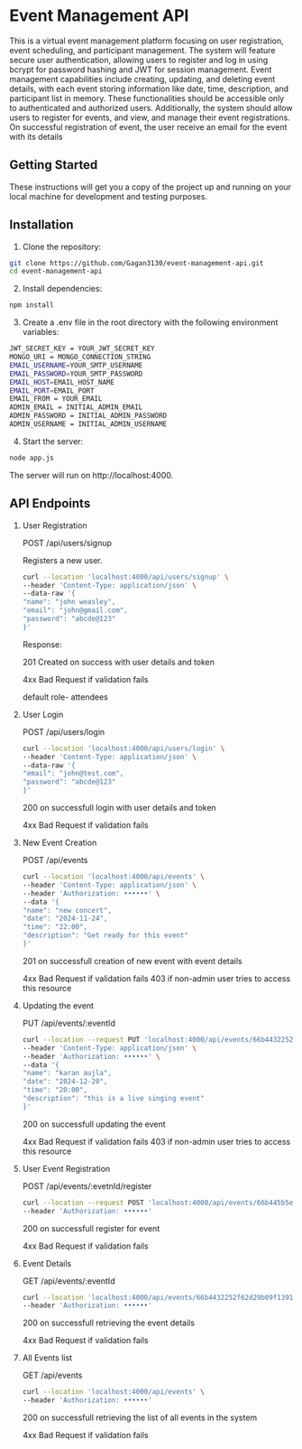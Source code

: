 # Event Management API
This is a virtual event management platform focusing on user registration, event scheduling, and participant management. The system will feature secure user authentication, allowing users to register and log in using bcrypt for password hashing and JWT for session management.
Event management capabilities include creating, updating, and deleting event details, with each event storing information like date, time, description, and participant list in memory. These functionalities should be accessible only to authenticated and authorized users. Additionally, the system should allow users to register for events, and view, and manage their event registrations.
On successful registration of event, the user receive an email for the event with its details

## Getting Started
These instructions will get you a copy of the project up and running on your local machine for development and testing purposes.

## Installation

 1. Clone the repository:

```bash
git clone https://github.com/Gagan3130/event-management-api.git
cd event-management-api
```
  2. Install dependencies:

```bash
npm install
```

   3. Create a .env file in the root directory with the following environment variables:

```bash
JWT_SECRET_KEY = YOUR_JWT_SECRET_KEY
MONGO_URI = MONGO_CONNECTION_STRING
EMAIL_USERNAME=YOUR_SMTP_USERNAME
EMAIL_PASSWORD=YOUR_SMTP_PASSWORD
EMAIL_HOST=EMAIL_HOST_NAME
EMAIL_PORT=EMAIL_PORT
EMAIL_FROM = YOUR_EMAIL
ADMIN_EMAIL = INITIAL_ADMIN_EMAIL
ADMIN_PASSWORD = INITIAL_ADMIN_PASSWORD
ADMIN_USERNAME = INITIAL_ADMIN_USERNAME
```

4. Start the server:

```bash
node app.js
```
The server will run on http://localhost:4000.

## API Endpoints

1. User Registration

    POST /api/users/signup

    Registers a new user.
    ```bash
    curl --location 'localhost:4000/api/users/signup' \
    --header 'Content-Type: application/json' \
    --data-raw '{
    "name": "john weasley",
    "email": "john@gmail.com",
    "password": "abcde@123"
    }'
    ```
    Response:

    201 Created on success with user details and token

    4xx Bad Request if validation fails

    default role- attendees


2. User Login

    POST /api/users/login

    ```bash
   curl --location 'localhost:4000/api/users/login' \
   --header 'Content-Type: application/json' \
   --data-raw '{
    "email": "john@test.com",
    "password": "abcde@123"
   }'
    ```
   200 on successfull login with user details and token

   4xx Bad Request if validation fails

3. New Event Creation
   
    POST /api/events

    ```bash
    curl --location 'localhost:4000/api/events' \
    --header 'Content-Type: application/json' \
    --header 'Authorization: ••••••' \
    --data '{
    "name": "new concert",
    "date": "2024-11-24",
    "time": "22:00",
    "description": "Get ready for this event"
    }'
   ```
   201 on successfull creation of new event with event details

   4xx Bad Request if validation fails
   403 if non-admin user tries to access this resource

4. Updating the event

    PUT /api/events/:eventId
    
    ```bash
    curl --location --request PUT 'localhost:4000/api/events/66b4432252f62d29b09f1391' \
    --header 'Content-Type: application/json' \
    --header 'Authorization: ••••••' \
    --data '{
    "name": "karan aujla",
    "date": "2024-12-20",
    "time": "20:00",
    "description": "this is a live singing event"
    }'
    ```

    200 on successfull updating the event

   4xx Bad Request if validation fails
   403 if non-admin user tries to access this resource

5. User Event Registration

    POST /api/events/:evetnId/register

    ```bash
    curl --location --request POST 'localhost:4000/api/events/66b445b5e47708de7bf6813a/register' \
    --header 'Authorization: ••••••'
    ```
    200 on successfull register for event

   4xx Bad Request if validation fails

6. Event Details

    GET /api/events/:eventId

    ```bash
    curl --location 'localhost:4000/api/events/66b4432252f62d29b09f1391' \
    --header 'Authorization: ••••••'
    ```   
    200 on successfull retrieving the event details

   4xx Bad Request if validation fails

7. All Events list

    GET /api/events

    ```bash
    curl --location 'localhost:4000/api/events' \
    --header 'Authorization: ••••••'
    ```   
    200 on successfull retrieving the list of all events in the system

   4xx Bad Request if validation fails
   



    